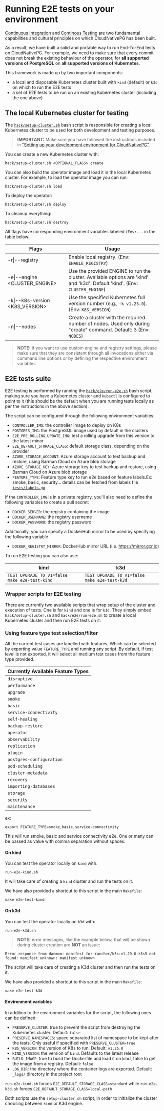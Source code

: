 # Running E2E tests on your environment

[Continuous Integration](https://cloud.google.com/architecture/devops/devops-tech-continuous-integration)
and [Continous Testing](https://cloud.google.com/architecture/devops/devops-tech-test-automation)
are two fundamental capabilities and cultural principles on which CloudNativePG
has been built.

As a result, we have built a solid and portable way to run End-To-End tests on
CloudNativePG. For example, we need to make sure that every commit does not
break the existing behaviour of the operator, for **all supported versions of
PostgreSQL** on **all supported versions of Kubernetes**.

This framework is made up by two important components:

- a local and disposable Kubernetes cluster built with `kind` (default) or
  `k3d` on which to run the E2E tests
- a set of E2E tests to be run on an existing Kubernetes cluster
  (including the one above)

## The local Kubernetes cluster for testing

The [`hack/setup-cluster.sh`](../../hack/setup-cluster.sh) bash script is
responsible for creating a local Kubernetes cluster to be used for both
development and testing purposes.

> **IMPORTANT:** Make sure you have followed the instructions included in
> ["Setting up your development environment for CloudNativePG"](../development_environment/README.md).


You can create a new Kubernetes cluster with:

```console
hack/setup-cluster.sh <OPTIONAL_FLAGS> create
```

You can also build the operator image and load it in the local Kubernetes
cluster. For example, to load the operator image you can run:

```console
hack/setup-cluster.sh load
```

To deploy the operator:

```console
hack/setup-cluster.sh deploy
```

To cleanup everything:

```console
hack/setup-cluster.sh destroy
```

All flags have corresponding environment variables labeled `(Env:...` in the table below.

| Flags                                | Usage                                                                                                                         |
|--------------------------------------|-------------------------------------------------------------------------------------------------------------------------------|
| -r\|--registry                       | Enable local registry. (Env: `ENABLE_REGISTRY`)                                                                               |
| -e\|--engine <CLUSTER_ENGINE>        | Use the provided ENGINE to run the cluster. Available options are 'kind' and 'k3d'. Default 'kind'. (Env: `CLUSTER_ENGINE`)   |
| -k\|--k8s-version <K8S_VERSION>      | Use the specified Kubernetes full version number (e.g., `-k v1.25.0`). (Env: `K8S_VERSION`)                                   |
| -n\|--nodes <NODES>                  | Create a cluster with the required number of nodes. Used only during "create" command. Default: 3 (Env: `NODES`)              |


> **NOTE:** if you want to use custom engine and registry settings, please make
> sure that they are consistent through all invocations either via command line
> options or by defining the respective environment variables

## E2E tests suite

E2E testing is performed by running the
[`hack/e2e/run-e2e.sh`](../../../hack/e2e/run-e2e.sh) bash script, making sure
you have a Kubernetes cluster and `kubectl` is configured to point to it
(this should be the default when you are running tests locally as per the
instructions in the above section).

The script can be configured through the following environment variables:

* `CONTROLLER_IMG`: the controller image to deploy on K8s
* `POSTGRES_IMG`: the PostgreSQL image used by default in the clusters
* `E2E_PRE_ROLLING_UPDATE_IMG`: test a rolling upgrade from this version to the
  latest minor
* `E2E_DEFAULT_STORAGE_CLASS`: default storage class, depending on the provider
* `AZURE_STORAGE_ACCOUNT`: Azure storage account to test backup and restore, using Barman Cloud on Azure 
   blob storage
* `AZURE_STORAGE_KEY`: Azure storage key to test backup and restore, using Barman Cloud on Azure
  blob storage
* `FEATURE_TYPE`: Feature type key to run e2e based on feature labels.Ex: smoke, basic, security... details
  can be fetched from labels file [`tests/labels.go`](../../../tests/labels.go)

If the `CONTROLLER_IMG` is in a private registry, you'll also need to define
the following variables to create a pull secret:

* `DOCKER_SERVER`: the registry containing the image
* `DOCKER_USERNAME`: the registry username
* `DOCKER_PASSWORD`: the registry password

Additionally, you can specify a DockerHub mirror to be used by
specifying the following variable

* `DOCKER_REGISTRY_MIRROR`: DockerHub mirror URL (i.e. https://mirror.gcr.io)

To run E2E testing you can also use:

|                    kind                        |                     k3d                         |
|------------------------------------------------|-------------------------------------------------|
| `TEST_UPGRADE_TO_V1=false make e2e-test-kind`  | `TEST_UPGRADE_TO_V1=false make e2e-test-k3d`    |


### Wrapper scripts for E2E testing

There are currently two available scripts that wrap setup of the cluster and
execution of tests. One is for `kind` and one is for `k3d`. They simply embed
`hack/setup-cluster.sh` and `hack/e2e/run-e2e.sh` to create a local Kubernetes
cluster and then run E2E tests on it.

### Using feature type test selection/filter

All the current test cases are labelled with features. Which can be selected
by exporting value `FEATURE_TYPE` and running any script. By default, if test level is not
exported, it will select all medium test cases from the feature type provided.

| Currently Available Feature Types |
|-----------------------------------|
| `disruptive`                      |
| `performance`                     |
| `upgrade`                         |
| `smoke`                           |
| `basic`                           |
| `service-connectivity`            |
| `self-healing`                    |
| `backup-restore`                  |
| `operator`                        |
| `observability`                   |
| `replication`                     |
| `plugin`                          |
| `postgres-configuration`          |
| `pod-scheduling`                  |
| `cluster-metadata`                |
| `recovery`                        |
| `importing-databases`             |
| `storage`                         |
| `security`                        |
| `maintenance`                     |

ex:
```shell
export FEATURE_TYPE=smoke,basic,service-connectivity
```
This will run smoke, basic and service connectivity e2e.
One or many can be passed as value with comma separation without spaces.

#### On kind

You can test the operator locally on `kind` with:

```shell
run-e2e-kind.sh
```

It will take care of creating a `kind` cluster and run the tests on it.

We have also provided a shortcut to this script in the main `Makefile`:

```shell
make e2e-test-kind
```

#### On k3d

You can test the operator locally on `k3d` with:

``` bash
run-e2e-k3d.sh
```

> **NOTE:** error messages, like the example below, that will be shown during
> cluster creation are **NOT** an issue:

```
Error response from daemon: manifest for rancher/k3s:v1.20.0-k3s5 not found: manifest unknown: manifest unknown
```

The script will take care of creating a K3d cluster and then run the tests on it.

We have also provided a shortcut to this script in the main `Makefile`:

```shell
make e2e-test-k3d
```

#### Environment variables

In addition to the environment variables for the script,
the following ones can be defined:

* `PRESERVE_CLUSTER`: true to prevent the script from destroying the Kubernetes cluster.
  Default: `false`
* `PRESERVE_NAMESPACES`: space separated list of namespace to be kept after
  the tests. Only useful if specified with `PRESERVE_CLUSTER=true`
* `K8S_VERSION`: the version of K8s to run. Default: `v1.25.0`
* `KIND_VERSION`: the version of `kind`. Defaults to the latest release
* `BUILD_IMAGE`: true to build the Dockerfile and load it on kind,
  false to get the image from a registry. Default: `false`
* `LOG_DIR`: the directory where the container logs are exported. Default:
  `_logs/` directory in the project root

`run-e2e-kind.sh` forces `E2E_DEFAULT_STORAGE_CLASS=standard` while
`run-e2e-k3d.sh` forces `E2E_DEFAULT_STORAGE_CLASS=local-path`

Both scripts use the `setup-cluster.sh` script, in order to initialize the cluster
choosing between `kind` or K3d engine.
